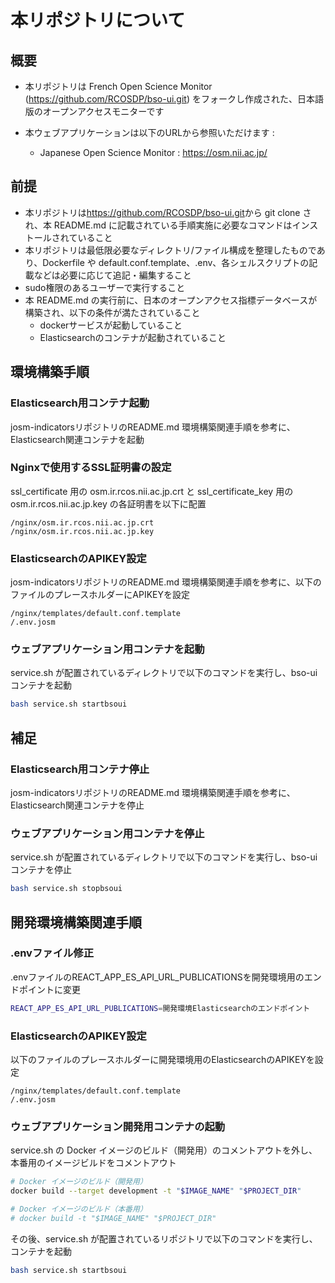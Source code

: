 # 本リポジトリについて

## 概要

- 本リポジトリは French Open Science Monitor (<https://github.com/RCOSDP/bso-ui.git>) をフォークし作成された、日本語版のオープンアクセスモニターです

- 本ウェブアプリケーションは以下のURLから参照いただけます :
  - Japanese Open Science Monitor : <https://osm.nii.ac.jp/>

## 前提

- 本リポジトリは<https://github.com/RCOSDP/bso-ui.git>から git clone され、本 README.md に記載されている手順実施に必要なコマンドはインストールされていること
- 本リポジトリは最低限必要なディレクトリ/ファイル構成を整理したものであり、Dockerfile や default.conf.template、.env、各シェルスクリプトの記載などは必要に応じて追記・編集すること
- sudo権限のあるユーザーで実行すること
- 本 README.md の実行前に、日本のオープンアクセス指標データベースが構築され、以下の条件が満たされていること
   - dockerサービスが起動していること
   - Elasticsearchのコンテナが起動されていること

## 環境構築手順

### Elasticsearch用コンテナ起動

josm-indicatorsリポジトリのREADME.md 環境構築関連手順を参考に、Elasticsearch関連コンテナを起動

### Nginxで使用するSSL証明書の設定

ssl_certificate 用の osm.ir.rcos.nii.ac.jp.crt と ssl_certificate_key 用の osm.ir.rcos.nii.ac.jp.key の各証明書を以下に配置

```
/nginx/osm.ir.rcos.nii.ac.jp.crt
/nginx/osm.ir.rcos.nii.ac.jp.key
```

### ElasticsearchのAPIKEY設定

josm-indicatorsリポジトリのREADME.md 環境構築関連手順を参考に、以下のファイルのプレースホルダーにAPIKEYを設定

```
/nginx/templates/default.conf.template
/.env.josm
```

### ウェブアプリケーション用コンテナを起動

service.sh が配置されているディレクトリで以下のコマンドを実行し、bso-uiコンテナを起動

```bash
bash service.sh startbsoui
```

## 補足

### Elasticsearch用コンテナ停止

josm-indicatorsリポジトリのREADME.md 環境構築関連手順を参考に、Elasticsearch関連コンテナを停止

### ウェブアプリケーション用コンテナを停止

service.sh が配置されているディレクトリで以下のコマンドを実行し、bso-uiコンテナを停止

```bash
bash service.sh stopbsoui
```

## 開発環境構築関連手順

### .envファイル修正

.envファイルのREACT_APP_ES_API_URL_PUBLICATIONSを開発環境用のエンドポイントに変更

```bash
REACT_APP_ES_API_URL_PUBLICATIONS=開発環境Elasticsearchのエンドポイント
```

### ElasticsearchのAPIKEY設定

以下のファイルのプレースホルダーに開発環境用のElasticsearchのAPIKEYを設定

```
/nginx/templates/default.conf.template
/.env.josm
```

### ウェブアプリケーション開発用コンテナの起動

service.sh の Docker イメージのビルド（開発用）のコメントアウトを外し、本番用のイメージビルドをコメントアウト

```bash
# Docker イメージのビルド（開発用）
docker build --target development -t "$IMAGE_NAME" "$PROJECT_DIR"

# Docker イメージのビルド（本番用）
# docker build -t "$IMAGE_NAME" "$PROJECT_DIR"
```

その後、service.sh が配置されているリポジトリで以下のコマンドを実行し、コンテナを起動

```bash
bash service.sh startbsoui
```

